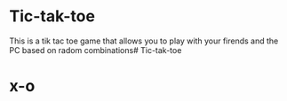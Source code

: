 # Tic-tak-toe
This is a tik tac toe game that allows you to play with your firends and the PC based on radom combinations# Tic-tak-toe
# x-o
